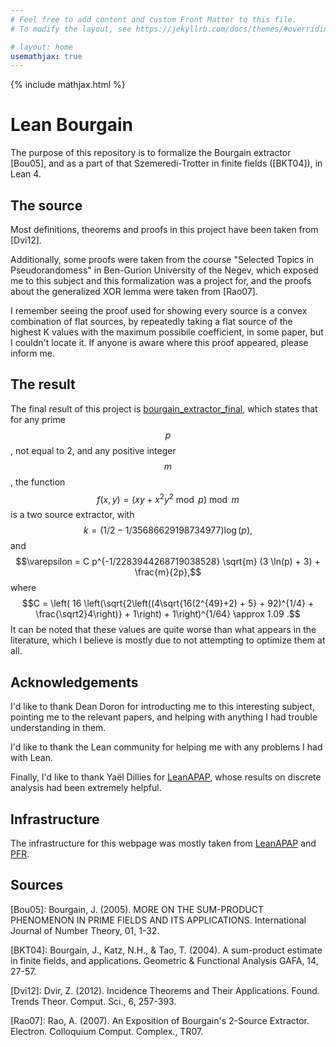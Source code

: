 ```yaml
---
# Feel free to add content and custom Front Matter to this file.
# To modify the layout, see https://jekyllrb.com/docs/themes/#overriding-theme-defaults

# layout: home
usemathjax: true
---
```


{% include mathjax.html %}

# Lean Bourgain

The purpose of this repository is to formalize the Bourgain extractor \[Bou05\], and as a part of that Szemeredi-Trotter in finite fields (\[BKT04\]),
in Lean 4.

## The source

Most definitions, theorems and proofs in this project have been taken from \[Dvi12\].

Additionally, some proofs were taken from the course "Selected Topics in Pseudorandomess" in Ben-Gurion University of the Negev, which exposed me to this subject and this formalization was a project for, and the proofs about the generalized XOR lemma were taken from \[Rao07\].

I remember seeing the proof used for showing every source is a convex combination of flat sources, by repeatedly taking a flat source of the highest K values with the maximum possibile coefficient, in some paper, but I couldn't locate it. If anyone is aware where this proof appeared, please inform me.

## The result

The final result of this project is [bourgain_extractor_final](https://command-master.github.io/lean-bourgain/docs/Pseudorandom/Bourgain.html#bourgain_extractor_final), which states that for any prime $$p$$, not equal to 2, and any positive integer $$m$$, the function $$f(x, y) = (xy + x^2 y^2 \bmod p) \bmod{m}$$ is a two source extractor, with
$$k = (1/2 - 1/35686629198734977) \log(p),$$ 
and $$\varepsilon = C p^{-1/2283944268719038528} \sqrt{m} (3 \ln(p) + 3) + \frac{m}{2p},$$ where $$C = \left( 16 \left(\sqrt{2\left((4\sqrt{16(2^{49}+2) + 5} + 92)^{1/4} + \frac{\sqrt2}4\right)} + 1\right) + 1\right)^{1/64} \approx 1.09 .$$
It can be noted that these values are quite worse than what appears in the literature, which I believe is mostly due to not attempting to optimize them at all.

## Acknowledgements

I'd like to thank Dean Doron for introducting me to this interesting subject, pointing me to the relevant papers, and helping with anything I had trouble understanding in them.

I'd like to thank the Lean community for helping me with any problems I had with Lean.

Finally, I'd like to thank Yaël Dillies for [LeanAPAP](https://yaeldillies.github.io/LeanAPAP/), whose results on discrete analysis had been extremely helpful.

## Infrastructure

The infrastructure for this webpage was mostly taken from [LeanAPAP](https://yaeldillies.github.io/LeanAPAP/) and [PFR](https://teorth.github.io/pfr/).

## Sources

\[Bou05\]: Bourgain, J. (2005). MORE ON THE SUM-PRODUCT PHENOMENON IN PRIME FIELDS AND ITS APPLICATIONS. International Journal of Number Theory, 01, 1-32.

\[BKT04\]: Bourgain, J., Katz, N.H., & Tao, T. (2004). A sum-product estimate in finite fields, and applications. Geometric & Functional Analysis GAFA, 14, 27-57.

\[Dvi12\]: Dvir, Z. (2012). Incidence Theorems and Their Applications. Found. Trends Theor. Comput. Sci., 6, 257-393.

\[Rao07\]: Rao, A. (2007). An Exposition of Bourgain's 2-Source Extractor. Electron. Colloquium Comput. Complex., TR07.